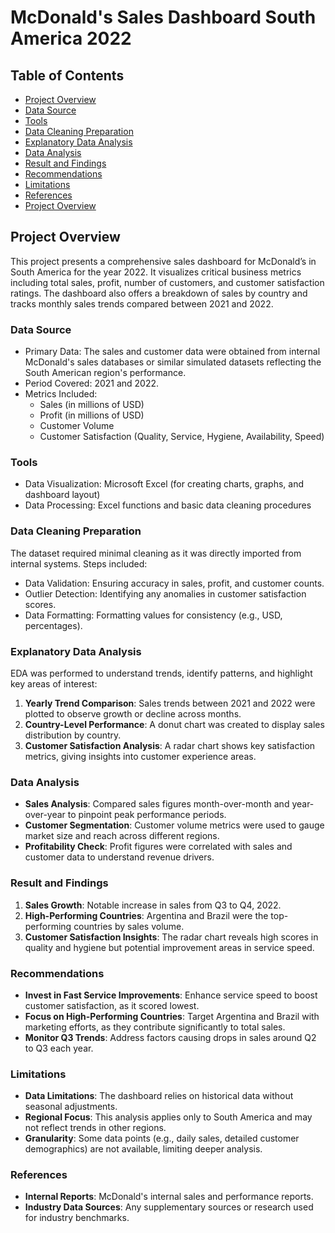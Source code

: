 # McDonald's Sales Dashboard South America 2022


## Table of Contents

- [Project Overview](#project-overview)
- [Data Source](#data-source)
- [Tools](#tools)
- [Data Cleaning Preparation](#data-cleaning-preparation)
- [Explanatory Data Analysis](#explanatory-data-analysis)
- [Data Analysis](data-analysis)
- [Result and Findings](result-and-findings)
- [Recommendations](recommendations)
- [Limitations](limitations)
- [References](references)
- [Project Overview](project-overview)


## Project Overview

This project presents a comprehensive sales dashboard for McDonald’s in South America for the year 2022. It visualizes critical business metrics including total sales, profit, number of customers, and customer satisfaction ratings. The dashboard also offers a breakdown of sales by country and tracks monthly sales trends compared between 2021 and 2022.


### Data Source

- Primary Data: The sales and customer data were obtained from internal McDonald's sales databases or similar simulated datasets reflecting the South American region's performance.
- Period Covered: 2021 and 2022.
- Metrics Included:
  - Sales (in millions of USD)
  - Profit (in millions of USD)
  - Customer Volume
  - Customer Satisfaction (Quality, Service, Hygiene, Availability, Speed)


### Tools

- Data Visualization: Microsoft Excel (for creating charts, graphs, and dashboard layout)
- Data Processing: Excel functions and basic data cleaning procedures
  
  
### Data Cleaning Preparation

The dataset required minimal cleaning as it was directly imported from internal systems. Steps included:
- Data Validation: Ensuring accuracy in sales, profit, and customer counts.
- Outlier Detection: Identifying any anomalies in customer satisfaction scores.
- Data Formatting: Formatting values for consistency (e.g., USD, percentages).


### Explanatory Data Analysis

EDA was performed to understand trends, identify patterns, and highlight key areas of interest:
1. **Yearly Trend Comparison**: Sales trends between 2021 and 2022 were plotted to observe growth or decline across months.
2. **Country-Level Performance**: A donut chart was created to display sales distribution by country.
3. **Customer Satisfaction Analysis**: A radar chart shows key satisfaction metrics, giving insights into customer experience areas.



### Data Analysis

- **Sales Analysis**: Compared sales figures month-over-month and year-over-year to pinpoint peak performance periods.
- **Customer Segmentation**: Customer volume metrics were used to gauge market size and reach across different regions.
- **Profitability Check**: Profit figures were correlated with sales and customer data to understand revenue drivers.



### Result and Findings

1. **Sales Growth**: Notable increase in sales from Q3 to Q4, 2022.
2. **High-Performing Countries**: Argentina and Brazil were the top-performing countries by sales volume.
3. **Customer Satisfaction Insights**: The radar chart reveals high scores in quality and hygiene but potential improvement areas in service speed.


### Recommendations

- **Invest in Fast Service Improvements**: Enhance service speed to boost customer satisfaction, as it scored lowest.
- **Focus on High-Performing Countries**: Target Argentina and Brazil with marketing efforts, as they contribute significantly to total sales.
- **Monitor Q3 Trends**: Address factors causing drops in sales around Q2 to Q3 each year.


### Limitations

- **Data Limitations**: The dashboard relies on historical data without seasonal adjustments.
- **Regional Focus**: This analysis applies only to South America and may not reflect trends in other regions.
- **Granularity**: Some data points (e.g., daily sales, detailed customer demographics) are not available, limiting deeper analysis.

  
### References

- **Internal Reports**: McDonald's internal sales and performance reports.
- **Industry Data Sources**: Any supplementary sources or research used for industry benchmarks.









